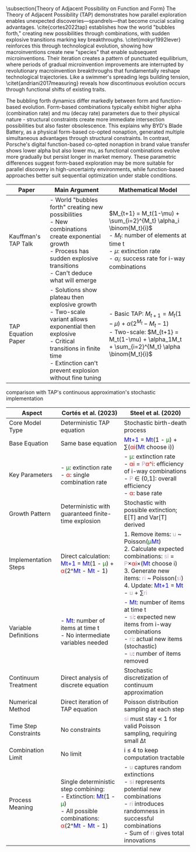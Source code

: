 
\subsection{Theory of Adjacent Possibility on Function and Form}
The Theory of Adjacent Possibility (TAP) demonstrates how parallel exploration enables unexpected discoveries—spandrels—that become crucial scaling advantages. \cite{cortes2022tap} establishes how the world "bubbles forth," creating new possibilities through combinations, with sudden explosive transitions marking key breakthroughs. \citet{mokyr1992lever} reinforces this through technological evolution, showing how macroinventions create new "species" that enable subsequent microinventions. Their iteration creates a pattern of punctuated equilibrium, where periods of gradual microinvention improvements are interrupted by revolutionary macroinvention breakthroughs that fundamentally reshape technological trajectories. Like a swimmer's spreading legs building tension, \citet{andriani2017measuring} reveals how discontinuous evolution occurs through functional shifts of existing traits. 

The bubbling forth dynamics differ markedly between form and function-based evolution. Form-based combinations typically exhibit higher alpha (combination rate) and mu (decay rate) parameters due to their physical nature - structural constraints create more immediate intersection possibilities but also faster obsolescence. This explains why BYD's Blade Battery, as a physical form-based co-opted nonaption, generated multiple simultaneous advantages through structural constraints. In contrast, Porsche's digital function-based co-opted nonaption in brand value transfer shows lower alpha but also lower mu, as functional combinations evolve more gradually but persist longer in market memory. These parametric differences suggest form-based exploration may be more suitable for parallel discovery in high-uncertainty environments, while function-based approaches better suit sequential optimization under stable conditions.



| Paper               | Main Argument                                                                                                                                                                                                | Mathematical Model                                                                                                                                                                          |
| ------------------- | ------------------------------------------------------------------------------------------------------------------------------------------------------------------------------------------------------------ | ------------------------------------------------------------------------------------------------------------------------------------------------------------------------------------------- |
| Kauffman's TAP Talk | - World "bubbles forth" creating new possibilities<br>- New combinations create exponential growth<br>- Process has sudden explosive transitions<br>- Can't deduce what will emerge                          | $M_{t+1} = M_t(1-\mu) + \sum_{i=2}^{M_t} \alpha_i \binom{M_t}{i}$<br>- $M_t$: number of elements at time t<br>- $\mu$: extinction rate<br>- $\alpha_i$: success rate for i-way combinations |
| TAP Equation Paper  | - Solutions show plateau then explosive growth<br>- Two-scale variant allows exponential then explosive<br>- Critical transitions in finite time<br>- Extinction can't prevent explosion without fine tuning | - Basic TAP: $M_{t+1} = M_t(1-\mu) + \alpha(2^{M_t} - M_t - 1)$<br>- Two-scale: $M_{t+1} = M_t(1-\mu) + \alpha_1M_t + \sum_{i=2}^{M_t} \alpha \binom{M_t}{i}$                               |

comparison with TAP's continuous approximation's stochastic implementation

| Aspect                | Cortés et al. (2023)                                                                                                                                                                                                                               | Steel et al. (2020)                                                                                                                                                                                                                                                                                                                                                                                                                                                                                                                                  |
| --------------------- | -------------------------------------------------------------------------------------------------------------------------------------------------------------------------------------------------------------------------------------------------- | ---------------------------------------------------------------------------------------------------------------------------------------------------------------------------------------------------------------------------------------------------------------------------------------------------------------------------------------------------------------------------------------------------------------------------------------------------------------------------------------------------------------------------------------------------- |
| Core Model Type       | Deterministic TAP equation                                                                                                                                                                                                                         | Stochastic birth-death process                                                                                                                                                                                                                                                                                                                                                                                                                                                                                                                       |
| Base Equation         | Same base equation                                                                                                                                                                                                                                 | <font color="blue">Mt+1</font> = <font color="blue">Mt</font>(1 - <font color="green">μ</font>) + ∑(<font color="red">αi</font>(<font color="blue">Mt</font> choose i))                                                                                                                                                                                                                                                                                                                                                                              |
| Key Parameters        | - <font color="green">μ</font>: extinction rate<br>- <font color="red">α</font>: single combination rate                                                                                                                                           | - <font color="green">μ</font>: extinction rate<br>- <font color="red">αi</font> = <font color="#C0A0C0">P</font><font color="red">α^i</font>: efficiency of i-way combinations<br>- <font color="#C0A0C0">P</font> ∈ (0,1]: overall efficiency<br>- <font color="red">α</font>: base rate                                                                                                                                                                                                                                                           |
| Growth Pattern        | Deterministic with guaranteed finite-time explosion                                                                                                                                                                                                | Stochastic with possible extinction; E[T] and Var[T] derived                                                                                                                                                                                                                                                                                                                                                                                                                                                                                         |
| Implementation Steps  | Direct calculation:<br><font color="blue">Mt+1</font> = <font color="blue">Mt</font>(1 - <font color="green">μ</font>) + <font color="red">α</font>(2^<font color="blue">Mt</font> - <font color="blue">Mt</font> - 1)                             | 1. Remove items: <font color="#C0A0C0">u</font> ~ Poisson(<font color="green">μ</font><font color="blue">Mt</font>)<br>2. Calculate expected combinations: <font color="#C0A0C0">si</font> = <font color="#C0A0C0">P</font>×<font color="red">αi</font>×(<font color="blue">Mt</font> choose i)<br>3. Generate new items: <font color="#C0A0C0">ri</font> ~ Poisson(<font color="#C0A0C0">si</font>)<br>4. Update: <font color="blue">Mt+1</font> = <font color="blue">Mt</font> - <font color="#C0A0C0">u</font> + ∑<font color="#C0A0C0">ri</font> |
| Variable Definitions  | - <font color="blue">Mt</font>: number of items at time t<br>- No intermediate variables needed                                                                                                                                                    | - <font color="blue">Mt</font>: number of items at time t<br>- <font color="#C0A0C0">si</font>: expected new items from i-way combinations<br>- <font color="#C0A0C0">ri</font>: actual new items (stochastic)<br>- <font color="#C0A0C0">u</font>: number of items removed                                                                                                                                                                                                                                                                          |
| Continuum Treatment   | Direct analysis of discrete equation                                                                                                                                                                                                               | Stochastic discretization of continuum approximation                                                                                                                                                                                                                                                                                                                                                                                                                                                                                                 |
| Numerical Method      | Direct iteration of TAP equation                                                                                                                                                                                                                   | Poisson distribution sampling at each step                                                                                                                                                                                                                                                                                                                                                                                                                                                                                                           |
| Time Step Constraints | No constraints                                                                                                                                                                                                                                     | <font color="#C0A0C0">si</font> must stay < 1 for valid Poisson sampling, requiring small Δt                                                                                                                                                                                                                                                                                                                                                                                                                                                         |
| Combination Limit     | No limit                                                                                                                                                                                                                                           | i ≤ 4 to keep computation tractable                                                                                                                                                                                                                                                                                                                                                                                                                                                                                                                  |
| Process Meaning       | Single deterministic step combining:<br>- Extinction: <font color="blue">Mt</font>(1 - <font color="green">μ</font>)<br>- All possible combinations: <font color="red">α</font>(2^<font color="blue">Mt</font> - <font color="blue">Mt</font> - 1) | - <font color="#C0A0C0">u</font> captures random extinctions<br>- <font color="#C0A0C0">si</font> represents potential new combinations<br>- <font color="#C0A0C0">ri</font> introduces randomness in successful combinations<br>- Sum of <font color="#C0A0C0">ri</font> gives total innovations                                                                                                                                                                                                                                                    |